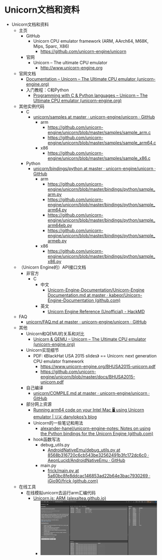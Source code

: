 # Unicorn文档和资料

* Unicorn文档和资料
  * 主页
    * GitHub
      * Unicorn CPU emulator framework (ARM, AArch64, M68K, Mips, Sparc, X86)
        * https://github.com/unicorn-engine/unicorn
    * 官网
      * Unicorn – The ultimate CPU emulator
        * http://www.unicorn-engine.org
  * 官网文档
    * [Documentation – Unicorn – The Ultimate CPU emulator (unicorn-engine.org)](https://www.unicorn-engine.org/docs/)
    * 入门教程：C和Python
      * [Programming with C & Python languages – Unicorn – The Ultimate CPU emulator (unicorn-engine.org)](https://www.unicorn-engine.org/docs/tutorial.html)
  * 其他实例代码
    * C
      * [unicorn/samples at master · unicorn-engine/unicorn · GitHub](https://github.com/unicorn-engine/unicorn/tree/master/samples)
        * arm
          * https://github.com/unicorn-engine/unicorn/blob/master/samples/sample_arm.c
          * https://github.com/unicorn-engine/unicorn/blob/master/samples/sample_arm64.c
        * x86
          * https://github.com/unicorn-engine/unicorn/blob/master/samples/sample_x86.c
    * Python
      * [unicorn/bindings/python at master · unicorn-engine/unicorn · GitHub](https://github.com/unicorn-engine/unicorn/tree/master/bindings/python)
        * arm
          * https://github.com/unicorn-engine/unicorn/blob/master/bindings/python/sample_arm.py
          * https://github.com/unicorn-engine/unicorn/blob/master/bindings/python/sample_arm64.py
          * https://github.com/unicorn-engine/unicorn/blob/master/bindings/python/sample_arm64eb.py
          * https://github.com/unicorn-engine/unicorn/blob/master/bindings/python/sample_armeb.py
        * x86
          * https://github.com/unicorn-engine/unicorn/blob/master/bindings/python/sample_x86.py
  * （Unicorn Engine的）API接口文档
    * 非官方
      * C
        * 中文
          * [Unicorn-Engine-Documentation/Unicorn-Engine Documentation.md at master · kabeor/Unicorn-Engine-Documentation (github.com)](https://github.com/kabeor/Unicorn-Engine-Documentation/blob/master/Unicorn-Engine%20Documentation.md)
        * 英文
          * [Unicorn Engine Reference (Unofficial) - HackMD](https://hackmd.io/@K-atc/rJTUtGwuW?type=view)
  * FAQ
    * [unicorn/FAQ.md at master · unicorn-engine/unicorn · GitHub](https://github.com/unicorn-engine/unicorn/blob/master/docs/FAQ.md)
  * 其他
    * Unicorn和QEMU的关系和对比
      * [Unicorn & QEMU – Unicorn – The Ultimate CPU emulator (unicorn-engine.org)](https://www.unicorn-engine.org/docs/beyond_qemu.html)
    * Unicorn实现细节
      * PDF: 《BlackHat USA 2015 slides》 == Unicorn: next generation CPU emulator framework
        * https://www.unicorn-engine.org/BHUSA2015-unicorn.pdf
        * https://github.com/unicorn-engine/unicorn/blob/master/docs/BHUSA2015-unicorn.pdf
    * 自己编译
      * [unicorn/COMPILE.md at master · unicorn-engine/unicorn · GitHub](https://github.com/unicorn-engine/unicorn/blob/master/docs/COMPILE.md)
    * 部分网上资源
      * [Running arm64 code on your Intel Mac 🖥 using Unicorn emulator | 🇺🇦 danylokos’s blog](https://danylokos.github.io/0x04/)
      * Unicorn的一些笔记和用法
        * [alexander-hanel/unicorn-engine-notes: Notes on using the Python bindings for the Unicorn Engine (github.com)](https://github.com/alexander-hanel/unicorn-engine-notes)
      * hook函数写法
        * debug_utils.py
          * [AndroidNativeEmu/debug_utils.py at 8568b316720c6cb543be32562491b3fc172dc6c0 · AeonLucid/AndroidNativeEmu · GitHub](https://github.com/AeonLucid/AndroidNativeEmu/blob/8568b316720c6cb543be32562491b3fc172dc6c0/samples/debug_utils.py)
        * main.py
          * [frick/main.py at 5a60bc8fe8ddcac146853ad22b64e3bac7930269 · iGio90/frick (github.com)](https://github.com/iGio90/frick/blob/5a60bc8fe8ddcac146853ad22b64e3bac7930269/main.py#L1270)
  * 在线工具
    * 在线模拟unicorn去运行arm汇编代码
      * [Unicorn.js: ARM (alexaltea.github.io)](https://alexaltea.github.io/unicorn.js/demo.html?arch=arm)
        * ![website_unicorn_js_arm](../assets/img/website_unicorn_js_arm.png)
